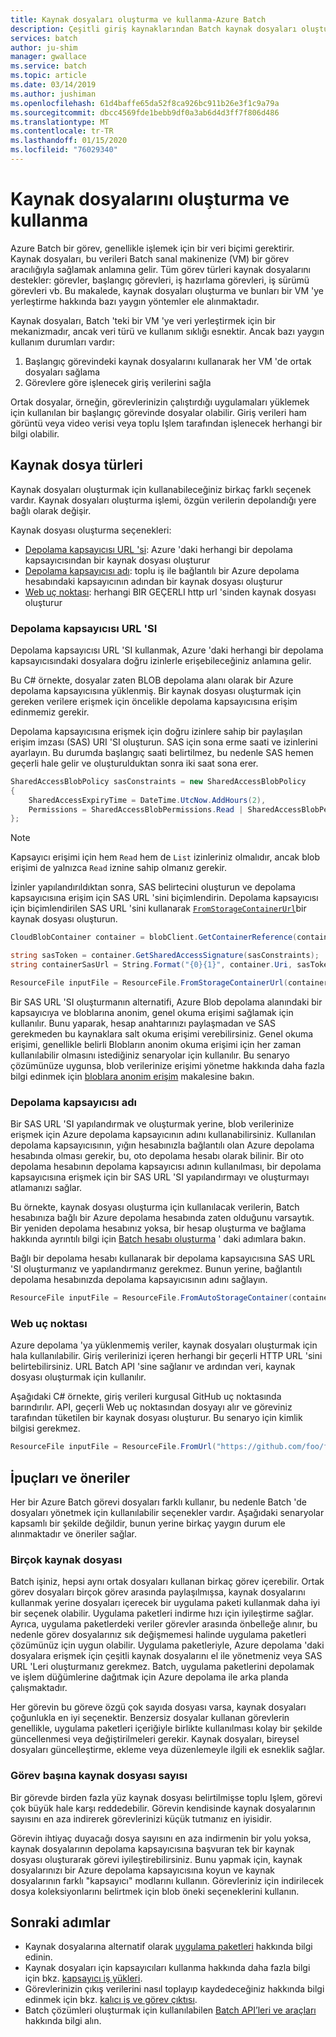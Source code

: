 ```yaml
---
title: Kaynak dosyaları oluşturma ve kullanma-Azure Batch
description: Çeşitli giriş kaynaklarından Batch kaynak dosyaları oluşturmayı öğrenin. Bu makalede, bunları bir VM 'ye oluşturma ve bunlara yerleştirme hakkında bazı yaygın yöntemler ele alınmaktadır.
services: batch
author: ju-shim
manager: gwallace
ms.service: batch
ms.topic: article
ms.date: 03/14/2019
ms.author: jushiman
ms.openlocfilehash: 61d4baffe65da52f8ca926bc911b26e3f1c9a79a
ms.sourcegitcommit: dbcc4569fde1bebb9df0a3ab6d4d3ff7f806d486
ms.translationtype: MT
ms.contentlocale: tr-TR
ms.lasthandoff: 01/15/2020
ms.locfileid: "76029340"
---
```

# <a name="creating-and-using-resource-files"></a>Kaynak dosyalarını oluşturma ve kullanma

Azure Batch bir görev, genellikle işlemek için bir veri biçimi gerektirir. Kaynak dosyaları, bu verileri Batch sanal makinenize (VM) bir görev aracılığıyla sağlamak anlamına gelir. Tüm görev türleri kaynak dosyalarını destekler: görevler, başlangıç görevleri, iş hazırlama görevleri, iş sürümü görevleri vb. Bu makalede, kaynak dosyaları oluşturma ve bunları bir VM 'ye yerleştirme hakkında bazı yaygın yöntemler ele alınmaktadır.  

Kaynak dosyaları, Batch 'teki bir VM 'ye veri yerleştirmek için bir mekanizmadır, ancak veri türü ve kullanım sıklığı esnektir. Ancak bazı yaygın kullanım durumları vardır:

1. Başlangıç görevindeki kaynak dosyalarını kullanarak her VM 'de ortak dosyaları sağlama
1. Görevlere göre işlenecek giriş verilerini sağla

Ortak dosyalar, örneğin, görevlerinizin çalıştırdığı uygulamaları yüklemek için kullanılan bir başlangıç görevinde dosyalar olabilir. Giriş verileri ham görüntü veya video verisi veya toplu Işlem tarafından işlenecek herhangi bir bilgi olabilir.

## <a name="types-of-resource-files"></a>Kaynak dosya türleri

Kaynak dosyaları oluşturmak için kullanabileceğiniz birkaç farklı seçenek vardır. Kaynak dosyaları oluşturma işlemi, özgün verilerin depolandığı yere bağlı olarak değişir.

Kaynak dosyası oluşturma seçenekleri:

- [Depolama kapsayıcısı URL 'si](#storage-container-url): Azure 'daki herhangi bir depolama kapsayıcısından bir kaynak dosyası oluşturur
- [Depolama kapsayıcısı adı](#storage-container-name): toplu iş ile bağlantılı bir Azure depolama hesabındaki kapsayıcının adından bir kaynak dosyası oluşturur
- [Web uç noktası](#web-endpoint): herhangi BIR GEÇERLI http url 'sinden kaynak dosyası oluşturur

### <a name="storage-container-url"></a>Depolama kapsayıcısı URL 'SI

Depolama kapsayıcısı URL 'SI kullanmak, Azure 'daki herhangi bir depolama kapsayıcısındaki dosyalara doğru izinlerle erişebileceğiniz anlamına gelir.

Bu C# örnekte, dosyalar zaten BLOB depolama alanı olarak bir Azure depolama kapsayıcısına yüklenmiş. Bir kaynak dosyası oluşturmak için gereken verilere erişmek için öncelikle depolama kapsayıcısına erişim edinmemiz gerekir.

Depolama kapsayıcısına erişmek için doğru izinlere sahip bir paylaşılan erişim imzası (SAS) URI 'SI oluşturun. SAS için sona erme saati ve izinlerini ayarlayın. Bu durumda başlangıç saati belirtilmez, bu nedenle SAS hemen geçerli hale gelir ve oluşturulduktan sonra iki saat sona erer.

```csharp
SharedAccessBlobPolicy sasConstraints = new SharedAccessBlobPolicy
{
    SharedAccessExpiryTime = DateTime.UtcNow.AddHours(2),
    Permissions = SharedAccessBlobPermissions.Read | SharedAccessBlobPermissions.List
};
```

> [!NOTE]
> Kapsayıcı erişimi için hem `Read` hem de `List` izinleriniz olmalıdır, ancak blob erişimi de yalnızca `Read` iznine sahip olmanız gerekir.

İzinler yapılandırıldıktan sonra, SAS belirtecini oluşturun ve depolama kapsayıcısına erişim için SAS URL 'sini biçimlendirin. Depolama kapsayıcısı için biçimlendirilen SAS URL 'sini kullanarak [`FromStorageContainerUrl`](https://docs.microsoft.com/dotnet/api/microsoft.azure.batch.resourcefile.fromstoragecontainerurl?view=azure-dotnet)bir kaynak dosyası oluşturun.

```csharp
CloudBlobContainer container = blobClient.GetContainerReference(containerName);

string sasToken = container.GetSharedAccessSignature(sasConstraints);
string containerSasUrl = String.Format("{0}{1}", container.Uri, sasToken);

ResourceFile inputFile = ResourceFile.FromStorageContainerUrl(containerSasUrl);
```

Bir SAS URL 'SI oluşturmanın alternatifi, Azure Blob depolama alanındaki bir kapsayıcıya ve bloblarına anonim, genel okuma erişimi sağlamak için kullanılır. Bunu yaparak, hesap anahtarınızı paylaşmadan ve SAS gerekmeden bu kaynaklara salt okuma erişimi verebilirsiniz. Genel okuma erişimi, genellikle belirli Blobların anonim okuma erişimi için her zaman kullanılabilir olmasını istediğiniz senaryolar için kullanılır. Bu senaryo çözümünüze uygunsa, blob verilerinize erişimi yönetme hakkında daha fazla bilgi edinmek için [bloblara anonim erişim](../storage/blobs/storage-manage-access-to-resources.md) makalesine bakın.

### <a name="storage-container-name"></a>Depolama kapsayıcısı adı

Bir SAS URL 'SI yapılandırmak ve oluşturmak yerine, blob verilerinize erişmek için Azure depolama kapsayıcının adını kullanabilirsiniz. Kullanılan depolama kapsayıcısının, yığın hesabınızla bağlantılı olan Azure depolama hesabında olması gerekir, bu, oto depolama hesabı olarak bilinir. Bir oto depolama hesabının depolama kapsayıcısı adının kullanılması, bir depolama kapsayıcısına erişmek için bir SAS URL 'SI yapılandırmayı ve oluşturmayı atlamanızı sağlar.

Bu örnekte, kaynak dosyası oluşturma için kullanılacak verilerin, Batch hesabınıza bağlı bir Azure depolama hesabında zaten olduğunu varsaytık. Bir yeniden depolama hesabınız yoksa, bir hesap oluşturma ve bağlama hakkında ayrıntılı bilgi için [Batch hesabı oluşturma](batch-account-create-portal.md) ' daki adımlara bakın.

Bağlı bir depolama hesabı kullanarak bir depolama kapsayıcısına SAS URL 'SI oluşturmanız ve yapılandırmanız gerekmez. Bunun yerine, bağlantılı depolama hesabınızda depolama kapsayıcısının adını sağlayın.

```csharp
ResourceFile inputFile = ResourceFile.FromAutoStorageContainer(containerName);
```

### <a name="web-endpoint"></a>Web uç noktası

Azure depolama 'ya yüklenmemiş veriler, kaynak dosyaları oluşturmak için hala kullanılabilir. Giriş verilerinizi içeren herhangi bir geçerli HTTP URL 'sini belirtebilirsiniz. URL Batch API 'sine sağlanır ve ardından veri, kaynak dosyası oluşturmak için kullanılır.

Aşağıdaki C# örnekte, giriş verileri kurgusal GitHub uç noktasında barındırılır. API, geçerli Web uç noktasından dosyayı alır ve göreviniz tarafından tüketilen bir kaynak dosyası oluşturur. Bu senaryo için kimlik bilgisi gerekmez.

```csharp
ResourceFile inputFile = ResourceFile.FromUrl("https://github.com/foo/file.txt", filePath);
```

## <a name="tips-and-suggestions"></a>İpuçları ve öneriler

Her bir Azure Batch görevi dosyaları farklı kullanır, bu nedenle Batch 'de dosyaları yönetmek için kullanılabilir seçenekler vardır. Aşağıdaki senaryolar kapsamlı bir şekilde değildir, bunun yerine birkaç yaygın durum ele alınmaktadır ve öneriler sağlar.

### <a name="many-resource-files"></a>Birçok kaynak dosyası

Batch işiniz, hepsi aynı ortak dosyaları kullanan birkaç görev içerebilir. Ortak görev dosyaları birçok görev arasında paylaşılmışsa, kaynak dosyalarını kullanmak yerine dosyaları içerecek bir uygulama paketi kullanmak daha iyi bir seçenek olabilir. Uygulama paketleri indirme hızı için iyileştirme sağlar. Ayrıca, uygulama paketlerdeki veriler görevler arasında önbelleğe alınır, bu nedenle görev dosyalarınız sık değişmemesi halinde uygulama paketleri çözümünüz için uygun olabilir. Uygulama paketleriyle, Azure depolama 'daki dosyalara erişmek için çeşitli kaynak dosyalarını el ile yönetmeniz veya SAS URL 'Leri oluşturmanız gerekmez. Batch, uygulama paketlerini depolamak ve işlem düğümlerine dağıtmak için Azure depolama ile arka planda çalışmaktadır.

Her görevin bu göreve özgü çok sayıda dosyası varsa, kaynak dosyaları çoğunlukla en iyi seçenektir. Benzersiz dosyalar kullanan görevlerin genellikle, uygulama paketleri içeriğiyle birlikte kullanılması kolay bir şekilde güncellenmesi veya değiştirilmeleri gerekir. Kaynak dosyaları, bireysel dosyaları güncelleştirme, ekleme veya düzenlemeyle ilgili ek esneklik sağlar.

### <a name="number-of-resource-files-per-task"></a>Görev başına kaynak dosyası sayısı

Bir görevde birden fazla yüz kaynak dosyası belirtilmişse toplu Işlem, görevi çok büyük hale karşı reddedebilir. Görevin kendisinde kaynak dosyalarının sayısını en aza indirerek görevlerinizi küçük tutmanız en iyisidir.

Görevin ihtiyaç duyacağı dosya sayısını en aza indirmenin bir yolu yoksa, kaynak dosyalarının depolama kapsayıcısına başvuran tek bir kaynak dosyası oluşturarak görevi iyileştirebilirsiniz. Bunu yapmak için, kaynak dosyalarınızı bir Azure depolama kapsayıcısına koyun ve kaynak dosyalarının farklı "kapsayıcı" modlarını kullanın. Görevleriniz için indirilecek dosya koleksiyonlarını belirtmek için blob öneki seçeneklerini kullanın.

## <a name="next-steps"></a>Sonraki adımlar

- Kaynak dosyalarına alternatif olarak [uygulama paketleri](batch-application-packages.md) hakkında bilgi edinin.
- Kaynak dosyaları için kapsayıcıları kullanma hakkında daha fazla bilgi için bkz. [kapsayıcı iş yükleri](batch-docker-container-workloads.md).
- Görevlerinizin çıkış verilerini nasıl toplayıp kaydedeceğiniz hakkında bilgi edinmek için bkz. [kalıcı iş ve görev çıktısı](batch-task-output.md).
- Batch çözümleri oluşturmak için kullanılabilen [Batch API’leri ve araçları](batch-apis-tools.md) hakkında bilgi alın.
